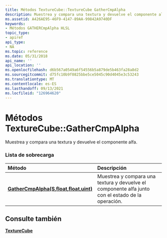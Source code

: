 ```yaml
---
title: Métodos TextureCube::TextureCube GatherCmpAlpha
description: Muestrea y compara una textura y devuelve el componente alfa. | Métodos TextureCube::TextureCube GatherCmpAlpha
ms.assetid: A426AE95-46F9-4147-89AA-99842A9740DF
keywords:
- Métodos GATHERCmpAlpha HLSL
topic_type:
- apiref
api_type:
- NA
ms.topic: reference
ms.date: 05/31/2018
api_name: ''
api_location: ''
ms.openlocfilehash: d6b567a0549a6f54556b5a879de5b463fa28a8d2
ms.sourcegitcommit: d75fc10b9f0825bbe5ce5045c90d4045e3c53243
ms.translationtype: MT
ms.contentlocale: es-ES
ms.lasthandoff: 09/13/2021
ms.locfileid: "126964620"
---
```

# <a name="texturecubegathercmpalpha-methods"></a>Métodos TextureCube::GatherCmpAlpha

Muestrea y compara una textura y devuelve el componente alfa.

### <a name="overload-list"></a>Lista de sobrecarga



| Método                                                                                 | Descripción                                                                                                      |
|:---------------------------------------------------------------------------------------|:-----------------------------------------------------------------------------------------------------------------|
| [**GatherCmpAlpha(S,float,float,uint)**](tcube-gathercmpalpha-s-float-float-uint-.md) | Muestrea y compara una textura y devuelve el componente alfa junto con el estado de la operación.<br/> |



## <a name="see-also"></a>Consulte también

<dl> <dt>

[**TextureCube**](texturecube.md)
</dt> </dl>

 

 





